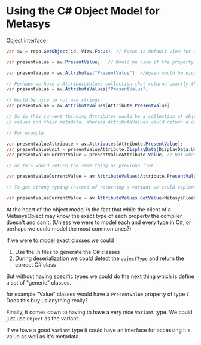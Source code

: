 # Using the C# Object Model for Metasys

Object interface

```csharp
var av = repo.GetObject(id, View.Focus); // Focus is default view for av anyway, shown to be explicit

var presentValue = av.PresentValue;   // Would be nice if the property getter returned the raw value, but then how to get the metadata about PresentValue? Also, this would require reflection.

var presentValue = av.Attributes["PresentValue"]; //Again would be nice if this returned the raw value, but  it probably has to return the "AttributeObject".

// Perhaps we have a AttributeValues collection that returns exactly the raw values
var presentValue = av.AttributeValues["PresentValue"]

// Would be nice to not use strings.
var presentValue = av.AttributeValues[Attribute.PresentValue]

// So in this current thinking Attributes would be a collection of objects which represent the
// values and their metadata. Whereas AttributeValues would return a collection of raw values.

// For example

var presentValueAttribute = av.Attributes[Attribute.PresentValue];
var presentValueUnit = presentValueAttribute.DisplayData[DisplayData.Unit];
var presentValueCurrentValue = presentValueAttribute.Value; // But what is data type of Value???

// or this would return the same thing as previous line

var presentValueCurrentValue = av.AttributeValues[Attribute.PresentValue];

// To get strong typing instead of returning a variant we could explore other variant models

var presentValueCurrentValue = av.AttributeValues.GetValue<MetasysFloat>(Attribute.PresentValue); // this would throw invalid cast exception of the value wasn't actually a float. But we either need to document a mapping from metasys types to C# types or define new types. Since it's not easy to create a new type that is an alias of an existing type (like say numbers) creating new types is not a great idea.


```

At the heart of the object model is the fact that while the client of a MetasysObject may know the exact type of each property the compiler doesn't and can't. (Unless we were to model each and every type in C#, or perhaps we could model the most common ones?)

If we were to model exact classes we could

1. Use the .h files to generate the C# classes
2. During deserialization we could detect the `objectType` and return the correct C# class

But without having specific types we could do the next thing which is define a set of "generic" classes.

for example "Value" classes would have a `PresentValue` property of type `T`. Does this buy us anything really?

Finally, it comes down to having to have a very nice `Variant` type. We could just use `Object` as the variant.


If we have a good `Variant` type it could have an interface for accessing it's value as well as it's metadata.

